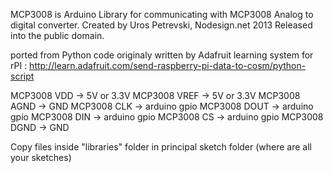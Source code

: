 MCP3008 is Arduino Library for communicating with MCP3008 Analog to digital converter.
Created by Uros Petrevski, Nodesign.net 2013
Released into the public domain.

ported from Python code originaly written by Adafruit learning system for rPI :
http://learn.adafruit.com/send-raspberry-pi-data-to-cosm/python-script


MCP3008 VDD -> 5V or 3.3V 
MCP3008 VREF -> 5V or 3.3V
MCP3008 AGND -> GND
MCP3008 CLK -> arduino gpio
MCP3008 DOUT -> arduino gpio
MCP3008 DIN -> arduino gpio
MCP3008 CS -> arduino gpio
MCP3008 DGND -> GND

Copy files inside "libraries" folder in principal sketch folder (where are all your sketches)
